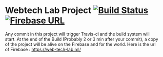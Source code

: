 # Webtech Lab Project  [![Build Status](https://travis-ci.org/slu-geeks/webtech_lab_project.svg?branch=master)](https://travis-ci.org/slu-geeks/webtech_lab_project) [![Firebase URL](http://i64.tinypic.com/vmxdl2.jpg)](https://web-tech-lab.ml/)

Any commit in this project will trigger Travis-ci and the build system will start.
At the end of the Build (Probably 2 or 3 min after your commit), a copy of the project will be alive on the Firebase and for the world. Here is the url of Firebase :
https://web-tech-lab.ml/


